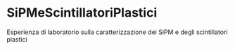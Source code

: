 # SiPMeScintillatoriPlastici
Esperienza di laboratorio sulla caratterizzazione dei SiPM e degli scintillatori plastici 
